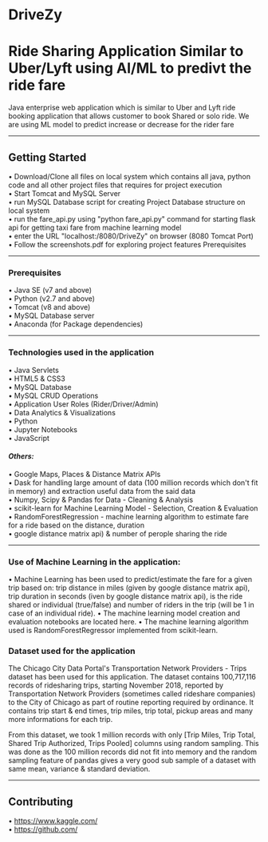# DriveZy
# Ride Sharing Application Similar to Uber/Lyft using AI/ML to predivt the ride fare
Java enterprise web application which is similar to Uber and Lyft ride booking application that allows customer to book Shared or solo ride. We are using ML model to predict increase or decrease for the rider fare 

***

## Getting Started
•	Download/Clone all files on local system which contains all java, python code and all other project files that requires for project execution  
•	Start Tomcat and MySQL Server  
•	run MySQL Database script for creating Project Database structure on local system  
•	run the fare_api.py using "python fare_api.py" command for starting flask api for getting taxi fare from machine learning model  
•	enter the URL "localhost:/8080/DriveZy" on browser (8080 Tomcat Port)  
•	Follow the screenshots.pdf for exploring project features Prerequisites  

***

### Prerequisites
•	Java SE (v7 and above)  
•	Python (v2.7 and above)  
•	Tomcat (v8 and above)  
•	MySQL Database server  
•	Anaconda (for Package dependencies)   

***

### Technologies used in the application

•   Java Servlets  
•   HTML5 & CSS3  
•   MySQL Database  
•   MySQL CRUD Operations  
•   Application User Roles (Rider/Driver/Admin)  
•   Data Analytics & Visualizations  
•   Python  
•   Jupyter Notebooks  
•   JavaScript  
#### _Others:_

•   Google Maps, Places & Distance Matrix APIs  
•   Dask for handling large amount of data (100 million records which don't fit in memory) and extraction useful data from the said data  
•   Numpy, Scipy & Pandas for Data - Cleaning & Analysis  
•   scikit-learn for Machine Learning Model - Selection, Creation & Evaluation  
•   RandomForestRegression - machine learning algorithm to estimate fare for a ride based on the distance, duration  
•   google distance matrix api) & number of perople sharing the ride  

***

### Use of Machine Learning in the application:
• Machine Learning has been used to predict/estimate the fare for a given trip based on: trip distance in miles (given by google distance matrix api), trip duration in seconds (iven by google distance matrix api), is the ride shared or individual (true/false) and number of riders in the trip (will be 1 in case of an individual ride).
• The machine learning model creation and evaluation notebooks are located here.
• The machine learning algorithm used is RandomForestRegressor implemented from scikit-learn.

### Dataset used for the application

The Chicago City Data Portal's Transportation Network Providers - Trips dataset has been used for this application. The dataset contains 100,717,116 records of ridesharing trips, starting November 2018, reported by Transportation Network Providers (sometimes called rideshare companies) to the City of Chicago as part of routine reporting required by ordinance. It contains trip start & end times, trip miles, trip total, pickup areas and many more informations for each trip.

From this dataset, we took 1 million records with only [Trip Miles, Trip Total, Shared Trip Authorized, Trips Pooled] columns using random sampling. This was done as the 100 million records did not fit into memory and the random sampling feature of pandas gives a very good sub sample of a dataset with same mean, variance & standard deviation.

 ***
 
## Contributing  
•	https://www.kaggle.com/  
•	https://github.com/  

